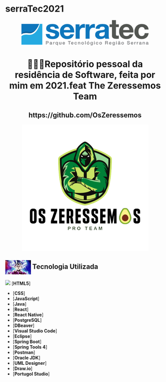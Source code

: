 # serraTec2021
<a name="back-to-top">
<p align="center">
  <img height="80px" src="assets/logoSerratec.png" alt="logo serratec"/>
</p>
  
<h1 align="center">👨🏼‍💻Repositório pessoal da residência de Software, feita por mim em 2021.feat The Zeressemos Team</h1>
<h2 align="center">https://github.com/OsZeressemos</h2>

<p align="center">
  <img align="center" height="400px" src="assets/osZeressemosProTeam.png"> 
</p>

 ## <img  height="45px" align="center" src="assets/goku.gif"> Tecnologia Utilizada

<img height="24px" src="assets/icons8-html-5-48"> [**HTML5**]
- [**CSS**]
- [**JavaScript**]
- [**Java**]
- [**React**]
- [**React Native**]
- [**PostgreSQL**]
- [**DBeaver**]
- [**Visual Studio Code**]
- [**Eclipse**]
- [**Spring Boot**]
- [**Spring Tools 4**]  
- [**Postman**]
- [**Oracle JDK**]
- [**UML Designer**]
- [**Draw.io**]
- [**Portugol Studio**]

</br>
